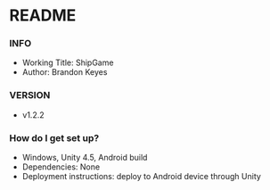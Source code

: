 # README #

### INFO ###

* Working Title: ShipGame
* Author: Brandon Keyes

### VERSION ###

* v1.2.2

### How do I get set up? ###

* Windows, Unity 4.5, Android build
* Dependencies: None
* Deployment instructions: deploy to Android device through Unity